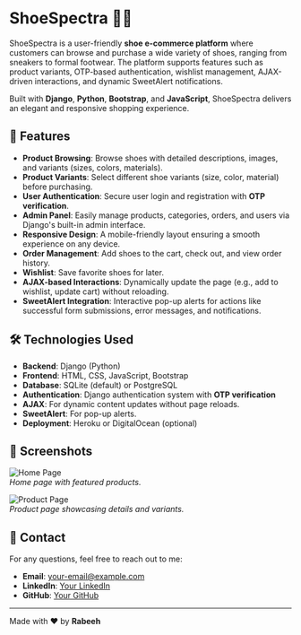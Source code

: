 # **ShoeSpectra** 🥿✨

ShoeSpectra is a user-friendly **shoe e-commerce platform** where customers can browse and purchase a wide variety of shoes, ranging from sneakers to formal footwear. The platform supports features such as product variants, OTP-based authentication, wishlist management, AJAX-driven interactions, and dynamic SweetAlert notifications.

Built with **Django**, **Python**, **Bootstrap**, and **JavaScript**, ShoeSpectra delivers an elegant and responsive shopping experience.

## 🚀 **Features**
- **Product Browsing**: Browse shoes with detailed descriptions, images, and variants (sizes, colors, materials).
- **Product Variants**: Select different shoe variants (size, color, material) before purchasing.
- **User Authentication**: Secure user login and registration with **OTP verification**.
- **Admin Panel**: Easily manage products, categories, orders, and users via Django's built-in admin interface.
- **Responsive Design**: A mobile-friendly layout ensuring a smooth experience on any device.
- **Order Management**: Add shoes to the cart, check out, and view order history.
- **Wishlist**: Save favorite shoes for later.
- **AJAX-based Interactions**: Dynamically update the page (e.g., add to wishlist, update cart) without reloading.
- **SweetAlert Integration**: Interactive pop-up alerts for actions like successful form submissions, error messages, and notifications.

## 🛠 **Technologies Used**
- **Backend**: Django (Python)
- **Frontend**: HTML, CSS, JavaScript, Bootstrap
- **Database**: SQLite (default) or PostgreSQL
- **Authentication**: Django authentication system with **OTP verification**
- **AJAX**: For dynamic content updates without page reloads.
- **SweetAlert**: For pop-up alerts.
- **Deployment**: Heroku or DigitalOcean (optional)

## 📸 **Screenshots**
![Home Page](https://via.placeholder.com/800x400.png?text=Home+Page+Screenshot)  
*Home page with featured products.*

![Product Page](https://via.placeholder.com/800x400.png?text=Product+Page+Screenshot)  
*Product page showcasing details and variants.*

## 📣 **Contact**
For any questions, feel free to reach out to me:
- **Email**: your-email@example.com
- **LinkedIn**: [Your LinkedIn](https://www.linkedin.com/in/yourprofile)
- **GitHub**: [Your GitHub](https://github.com/yourusername)

---

Made with ❤️ by **Rabeeh**
